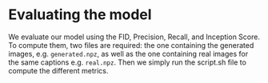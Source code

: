 # Evaluating the model

We evaluate our model using the FID, Precision, Recall, and Inception Score. To compute them, two files are required: the one containing the generated images, e.g. `generated.npz`, 
as well as the one containing real images for the same captions e.g. `real.npz`. Then we simply run the script.sh file to compute the different metrics.
